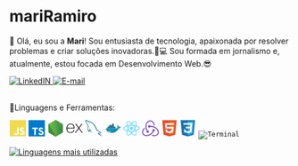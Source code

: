 # mariRamiro

👋 Olá, eu sou a **Mari**!
Sou entusiasta de tecnologia, apaixonada por resolver problemas e criar soluções inovadoras.👩💻 Sou formada em jornalismo e, atualmente, estou focada em Desenvolvimento Web.😎 

<picture align="left">
  <a target="_blank" href="https://www.linkedin.com/in/mariana-ramiro-de-melo/">
   <img alt="LinkedIN" width="35px" src="https://github.com/MariRamiro/mariRamiro/assets/123269798/b225fdf9-f4f8-4fc8-9a2c-ce63e82c6782">
  </a>
</picture
<picture align="left">
  <a target="_blank" href="mailto:marianaramiroof@gmail.com">
    <img alt="E-mail" width="35px" src="https://github.com/MariRamiro/mariRamiro/assets/123269798/127bab60-cc76-43c2-98cb-2a30fb6769f6" />
  </a>
</picture>
<br></br>

🚀Linguagens e Ferramentas:
 
<code><img alt="Javascript" width="30px" src="https://raw.githubusercontent.com/devicons/devicon/master/icons/javascript/javascript-plain.svg" /></code>
<code><img alt="Typescript" width="30px" src="https://raw.githubusercontent.com/devicons/devicon/master/icons/typescript/typescript-original.svg" /></code>
<code><img alt="NodeJs" width="30px" src="https://raw.githubusercontent.com/devicons/devicon/master/icons/nodejs/nodejs-original.svg" /></code>
<code><img alt="ExpressJs" width="30px" src="https://raw.githubusercontent.com/devicons/devicon/master/icons/express/express-original.svg" /></code>
<code><img alt="MySQL" width="30px" src="https://raw.githubusercontent.com/devicons/devicon/master/icons/mysql/mysql-original.svg" /></code>
<code><img alt="Docker" width="30px" src="https://raw.githubusercontent.com/devicons/devicon/master/icons/docker/docker-original.svg" /></code>
<code><img alt="React" width="30px" src="https://raw.githubusercontent.com/devicons/devicon/master/icons/react/react-original.svg" /></code>
<code><img alt="Redux" width="30px" src="https://raw.githubusercontent.com/devicons/devicon/master/icons/redux/redux-original.svg" /></code>
<code><img alt="HTML" width="30px" src="https://raw.githubusercontent.com/devicons/devicon/master/icons/html5/html5-original.svg" /></code>
<code><img alt="CSS" width="30px" src="https://raw.githubusercontent.com/devicons/devicon/master/icons/css3/css3-original.svg" /></code>
<code><img alt="Terminal" width="30px" src="https://github.com/MariRamiro/mariRamiro/assets/123269798/3a81bc9c-ad47-4b26-b0c1-a0e5b291e97f" /></code>

<picture align="left">
  <a target="_blank" href="https://github.com/anuraghazra/github-readme-stats">
    <img alt="Linguagens mais utilizadas" width="300px" src="https://github-readme-stats.vercel.app/api/top-langs/?username=mariRamiro&layout=compact" />
  </a>
</picture>


</body>
</html>
